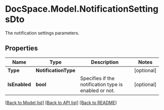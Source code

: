 # DocSpace.Model.NotificationSettingsDto
The notification settings parameters.

## Properties

Name | Type | Description | Notes
------------ | ------------- | ------------- | -------------
**Type** | **NotificationType** |  | [optional] 
**IsEnabled** | **bool** | Specifies if the notification type is enabled or not. | [optional] 

[[Back to Model list]](../README.md#documentation-for-models) [[Back to API list]](../README.md#documentation-for-api-endpoints) [[Back to README]](../README.md)

